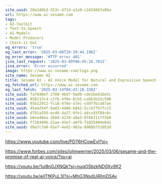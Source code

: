 ```yaml
---
site_uuid: 20a346b3-553c-471d-a1a9-c2424067e0ba
url: https://www.ai-sesame.com
tags:
- AI-Toolkit
- Text-to-Speech
- AI-Models
- Model-Producers
- Check-it-Out
og_errors: 'true'
og_last_error: '2025-03-08T20:39:44.196Z'
og_error_message: 'HTTP error 401'
jina_last_request: '2025-03-09T06:45:16.781Z'
jina_error: 'Error occurred'
image: https://www.ai-sesame.com/logo.png
site_name: Sesame AI
title: Sesame AI - AI Voice Model for Natural and Expressive Speech
og_fetched_url: https://www.ai-sesame.com
og_last_fetch: '2025-03-14T04:43:28.338Z'
site_uuid: fa7690ef-2780-4bd7-9ad9-cde1be816e5c
site_uuid: 858113c4-c1fb-4f0e-8cb5-cabb3b31c590
site_uuid: 05b22912-fc18-478e-a7ec-cddffbca07ae
site_uuid: 45a4254f-8a83-4480-b842-5ccb7fb7fcc5
site_uuid: d791a350-ecd6-4a27-9fe1-a8cc83f84c6c
site_uuid: b6ea48ea-2b8d-4210-a8a3-0f66211ff5b0
site_uuid: ff38449b-21ae-43ef-a079-71835404e041
site_uuid: d9a7c7a0-01e7-4ed2-983a-8968b7518b3d
---
```

https://www.youtube.com/live/PD76HCowEvI?si=

https://www.forbes.com/sites/johnwerner/2025/03/06/sesame-and-the-promise-of-real-ai-voice/?ss=ai

https://youtu.be/1uI8n0JXNQk?si=nuqOSbzkND0Xv9X2

https://youtu.be/ejITfKPuL3I?si=MhG3NsdUiRImDSAv
